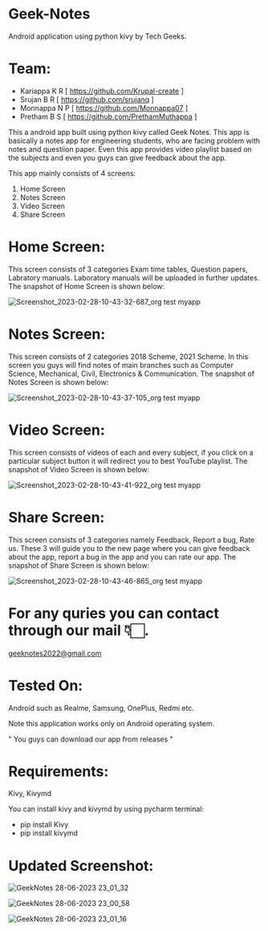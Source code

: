 # Geek-Notes
Android application using python kivy by Tech Geeks.


# Team:

* Kariappa K R [ https://github.com/Krupal-create ]
* Srujan B R [ https://github.com/srujanq ]
* Monnappa N P [ https://github.com/Monnappa07 ]
* Pretham B S [ https://github.com/PrethamMuthappa ]


This a android app built using python kivy called Geek Notes. This app is basically a notes app for engineering students, who are facing problem with notes and questiion paper. Even this app provides video playlist based on the subjects and even you guys can give feedback about the app.

This app mainly consists of 4 screens:
1. Home Screen
2. Notes Screen
3. Video Screen
4. Share Screen


# Home Screen:

This screen consists of 3 categories Exam time tables, Question papers, Labratory manuals. Laboratory manuals will be uploaded in further updates. The snapshot of Home Screen is shown below:

![Screenshot_2023-02-28-10-43-32-687_org test myapp](https://user-images.githubusercontent.com/85097081/221796201-6f1e9df1-98c3-4928-abf6-1d55b316fcc6.jpg)


# Notes Screen:

This screen consists of 2 categories 2018 Scheme, 2021 Scheme. In this screen you guys will find notes of main branches such as Computer Science, Mechanical, Civil, Electronics & Communication. The snapshot of Notes Screen is shown below:

![Screenshot_2023-02-28-10-43-37-105_org test myapp](https://user-images.githubusercontent.com/85097081/221797281-14ddb857-31d2-490a-b277-b9a3899c031c.jpg)


# Video Screen:

This screen consists of videos of each and every subject, if you click on a particular subject button it will redirect you to best YouTube playlist. The snapshot of Video Screen is shown below:

![Screenshot_2023-02-28-10-43-41-922_org test myapp](https://user-images.githubusercontent.com/85097081/221798104-95893357-6337-49e3-befe-41b0f1706e30.jpg)


# Share Screen:

This screen consists of 3 categories namely Feedback, Report a bug, Rate us. These 3 will guide you to the new page where you can give feedback about the app, report a bug in the app and you can rate our app. The snapshot of Share Screen is shown below: 

![Screenshot_2023-02-28-10-43-46-865_org test myapp](https://user-images.githubusercontent.com/85097081/221799459-022e676a-77b9-4e9a-843e-69c7b2c3e3e3.jpg)


# For any quries you can contact through our mail 👇🏻.
geeknotes2022@gmail.com


# Tested On:

Android such as Realme, Samsung, OnePlus, Redmi etc.

Note this application works only on Android operating system.

" You guys can download our app from releases "

# Requirements:

Kivy, Kivymd 

You can install kivy and kivymd by using pycharm terminal:
* pip install Kivy
* pip install kivymd

# Updated Screenshot:

![GeekNotes 28-06-2023 23_01_32](https://github.com/Krupal-create/Geek-Notes/assets/85097081/dde2de71-7169-4b62-9ae8-0d2f1e0d474d)

![GeekNotes 28-06-2023 23_00_58](https://github.com/Krupal-create/Geek-Notes/assets/85097081/658aac90-0b38-497b-95ec-a4631e2d8c3e)

![GeekNotes 28-06-2023 23_01_16](https://github.com/Krupal-create/Geek-Notes/assets/85097081/3f6070d0-bf96-4735-91e6-47b5aceaefff)
